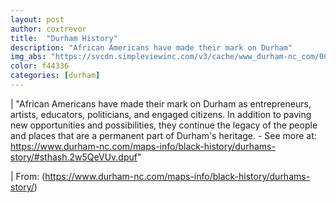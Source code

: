 ```yaml
---
layout: post
author: coxtrevor
title:  "Durham History"
description: "African Americans have made their mark on Durham"
img_abs: "https://svcdn.simpleviewinc.com/v3/cache/www_durham-nc_com/0C2E5B894507920AC28A711B98D2B260.jpg"
color: f44336
categories: [durham]
---
```



| "African Americans have made their mark on Durham as entrepreneurs, artists, educators, politicians, and engaged citizens. In addition to paving new opportunities and possibilities, they continue the legacy of the people and places that are a permanent part of Durham's heritage. - See more at: https://www.durham-nc.com/maps-info/black-history/durhams-story/#sthash.2w5QeVUv.dpuf"

| From: (https://www.durham-nc.com/maps-info/black-history/durhams-story/)
